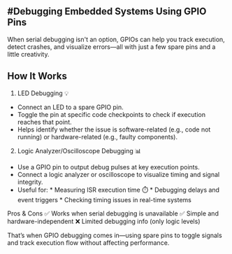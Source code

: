 ## #Debugging Embedded Systems Using GPIO Pins
When serial debugging isn't an option, GPIOs can help you track execution, detect crashes, and visualize errors—all with just a few spare pins and a little creativity.

## How It Works
1. LED Debugging 💡
- Connect an LED to a spare GPIO pin.
- Toggle the pin at specific code checkpoints to check if execution reaches that point.
- Helps identify whether the issue is software-related (e.g., code not running) or hardware-related (e.g., faulty components).
  
2. Logic Analyzer/Oscilloscope Debugging 📊
- Use a GPIO pin to output debug pulses at key execution points.
- Connect a logic analyzer or oscilloscope to visualize timing and signal integrity.
- Useful for:
          *  Measuring ISR execution time ⏱️
          *  Debugging delays and event triggers
          *  Checking timing issues in real-time systems

Pros & Cons
✅ Works when serial debugging is unavailable
✅ Simple and hardware-independent
❌ Limited debugging info (only logic levels)

That’s when GPIO debugging comes in—using spare pins to toggle signals and track execution flow without affecting performance. 
